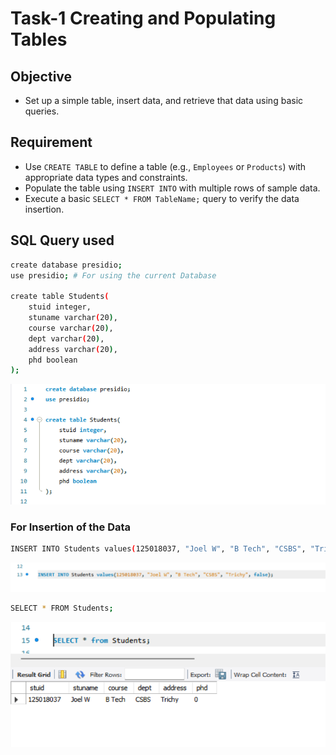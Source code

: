 # Task-1 Creating and Populating Tables

## Objective

- Set up a simple table, insert data, and retrieve that data using basic queries.

## Requirement

- Use `CREATE TABLE` to define a table (e.g., `Employees` or `Products`) with appropriate data types and constraints.
- Populate the table using `INSERT INTO` with multiple rows of sample data.
- Execute a basic `SELECT * FROM TableName;` query to verify the data insertion.

## SQL Query used

```sh
create database presidio;
use presidio; # For using the current Database

create table Students(
	stuid integer,
    stuname varchar(20),
    course varchar(20),
    dept varchar(20),
    address varchar(20),
    phd boolean
);
```

![Initial Image](images/initial.png)

### For Insertion of the Data

```sh
INSERT INTO Students values(125018037, "Joel W", "B Tech", "CSBS", "Trichy", false);
```

![Insert Image](images/insert.png)

```sh
SELECT * FROM Students;
```

![Select Image](images/select.png)